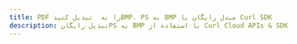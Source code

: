 ---title: PDF را به  تبدیل کنیدBMP، PS به BMP مبدل رایگان یا Curl SDKdescription: تبدیل رایگانPS به BMP با استفاده از Curl Cloud APIs & SDK همچنین اسناد PDF را در Cloud ایجاد، ویرایش و رندر کنید.---